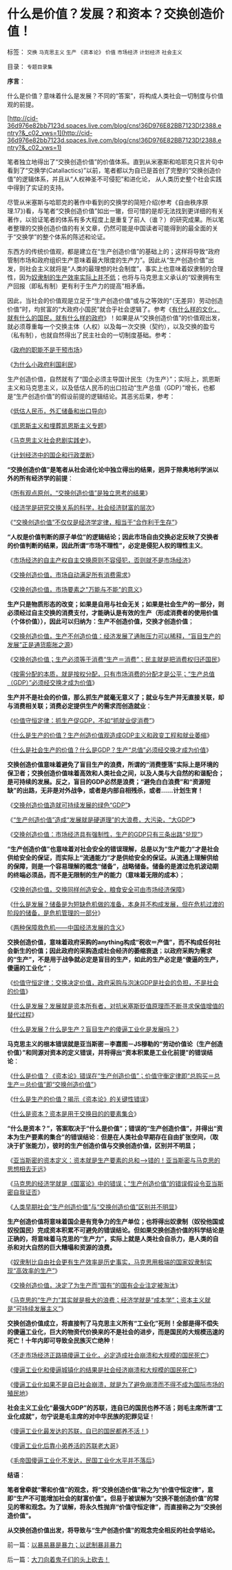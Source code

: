 # 什么是价值？发展？和资本？交换创造价值！

标签： `交换` `马克思主义` `生产` `《资本论》` `价值` `市场经济` `计划经济` `社会主义` 

目录： `专题目录集`

**序言**：

什么是价值？意味着什么是发展？不同的“答案”，将构成人类社会一切制度与价值观的前提。

[http://cid-36d976e82bb7123d.spaces.live.com/blog/cns!36D976E82BB7123D!2388.entry?&_c02_vws=1](http://cid-36d976e82bb7123d.spaces.live.com/blog/cns!36D976E82BB7123D!2388.entry?&_c02_vws=1)

笔者独立地得出了“交换创造价值”的价值体系。直到从米塞斯和哈耶克只言片句中看到了“交换学(Catallactics)”以前，笔者都以为自已是首创了完整的“交换创造价值”的逻辑体系，并且从“人权神圣不可侵犯”和进化论，
从人类历史整个社会实践中得到了实证的支持。

尽管从米塞斯与哈耶克的著作中看到的交换学的简短介绍(参考《自由秩序原理.17》)看，与笔者“交换创造价值”如出一辙，但可惜的是却无法找到更详细的有关著作，以验证笔者的体系有多大程度上是重复了前人（谁？）的研究成果。所以笔者整理的交换创造价值的有关文章，仍然可能是中国读者可能得到的最全面的关于“交换学”的整个体系的陈述和论证。



东西方的传统价值观，都是建立在“生产创造价值”的基础上的；这样将导致“政府管制市场和政府组织生产意味着最大限度的生产力”。因此从“生产创造价值”出发，则社会主义就将是“人类的最理想的社会制度”，事实上也意味着奴隶制的合理性，因为[奴隶制的生产效率实际上并不低](../../../2010/10/31/奴隶制比自由社会更有生产效率.md)；也将与马克思主义承认的“奴隶拥有生产回报（即私有制）更有利于生产力的提高”相矛盾。



因此，当社会的价值观是立足于“生产创造价值”或与之等效的“（无差异）劳动创造价值”时，均贫富的“大政府小国民”就合乎社会逻辑了。参考《[有什么样的文化，就有什么的国民，就有什么样的政府](../../../2010/12/18/有什么样的国民，就有什么样的政府.md)》！如果是从“交换创造价值”的价值观出发，就必须尊重每一个交换主体（人权）以及每一次交换（契约），以及交换的盈亏（私有制），也就自然得出了民主社会的一切制度基础。参考：

《[政府的职能不是干预市场](../../../2011/1/3/政府职能不是干预市场.md)》

《[为什么小政府利国利民](../../../2010/12/25/为什么小政府利国利民.md)》



生产创造价值，自然就有了“国企必须主导国计民生（为生产）”；实际上，凯恩斯主义和马克思主义，以及低估人民币的出口拉动“生产总值（GDP）”增长，也都是“生产创造价值”的假设前提的逻辑结论。其恶劣后果，参考：

《[低估人民币，外汇储备和出口导向](../../../2010/4/26/低估人民币，外汇储备和出口导向讨论目录.md)》

《[凯恩斯主义和埋葬凯恩斯主义专题](../../../2009/9/20/埋葬凯恩斯主义专题文章集.md)》

《[马克思主义社会悲剧实践史](../../../2010/11/27/马克思主义社会实践史.md)》。

《[计划经济中的国企和行政垄断](../../../2010/11/20/计划经济中的国企和行政垄断.md)》



**“交换创造价值”是笔者从社会进化论中独立得出的结果，迥异于除奥地利学派以外的所有经济学的前提**：

《[所有观点原创，“交换创造价值”是独立思考的结果](../../../2010/5/17/所有观点原创;交换创造价值；熊市好还是牛市好？.md)》

《[经济学是研究交换关系的科学，社会经济财富的层次](../../../2010/1/22/经济学是研究产权之间交换关系的科学.md)》

《[“交换创造价值”不仅仅是经济学定律，相当于“合作利于生存”](../../../2010/12/22/市场才是经济，经济才是社会.md)》



**“人权是价值判断的原子单位”的逻辑结论；因此市场自由交换必定反映了交换者的价值判断的结果，因此所谓“市场不理性”，必定是侵犯人权的理性主义**。

《[市场经济的自主产权自主交换原则不容侵犯，否则就不是市场经济](../../../2009/2/5/市场经济的自由交换原则不容争辩.md)》

《[交换创造价值，市场自动满足所有消费需求](../../../2009/2/1/市场自动满足人权自主的有能力的交换需求.md)》

《[交换创造价值，市场要素之"万能与不能"的意义](../../../2009/3/31/市场要素之&quot;万能与不能&quot;的意义.md)》



**生产只是物质形态的改变；如果是自用与社会无关；如果是社会生产的一部分，则必须经过自主交换的消费支付，才能确认是有效的生产（形成消费者的使用价值（个体价值）），因此可以归纳为：生产不创造价值，交换才创造价值**；

《[交换创造价值，生产不创造价值：经济发展了通胀压力可以稀释，“盲目生产的发展”正是通货膨胀之源](../../../2011/1/4/泡沫＝政府累计财税＝虚拟经济.md)》

《[交换创造价值；生产必须等于消费“生产＝消费”；民主就是把消费权归还国民](../../../2010/7/4/民主就是把消费权归还国民.md)》

《[按需分配的本质，就是按权分配，只有市场消费的分配才是公平；“生产总值（GDP）”必须经交换才成为价值](../../../2010/7/4/生产“总值”必须经交换才成为价值.md)》



**生产并不是社会的价值，那么抓生产就毫无意义了；就业与生产并无直接关联，却与消费相关联；消费必定提供生产的需求而创造就业**：

《[价值守恒定律：抓生产促GDP，不如“抓就业促消费”](../../../2008/7/27/价值守衡定律：抓生产促GDP，不如“抓就业促消费”.md)》

《[什么是生产的价值？生产创造价值观造成GDP主义和政变工程和就业萎缩](../../../2007/10/6/什么是生产的价值？数字增长率，真实性和就业萎缩.md)》

《[什么是社会生产的价值？什么是GDP？生产“总值”必须经交换才成为价值](../../../2008/7/6/什么是社会生产的价值？什么是GDP？.md)》



**交换创造价值意味着避免了盲目生产的浪费，所谓的“消费堕落”实际上是环境的保卫者；交换创造价值味着高效和人类社会之间，以及人类与大自然的和谐配合；是可持续的发展。反之，盲目的GDP必然是浪费；“避免白白浪费”和“资源短缺”的出路，无非是对外战争，或者是内部自相残杀，或者……计划生育！**

《[交换创造价值造就可持续发展的绿色“GDP”](../../../2009/9/16/绿色的社会发展就是私有制让老百姓富起来！.md)》

《[“生产创造价值”造成“发展就是硬道理”的大浪费，大污染，“大GDP”](../../../2009/9/16/亵渎自然母亲的“发展就是硬道理”.md)》

《[交换创造价值：市场经济具有强制性，生产的GDP只有三条出路“兑现”](../../../2009/12/18/市场经济是强制性的；GDP只有三条出路.md)》



**“生产创造价值”也意味着对社会安全的错误理解，总是以为“生产能力”才是社会供给安全的保证，而实际上“流通能力”才是供给安全的保证。从流通上理解供给的保障，则是一个容易理解的概念“储备”，战略储备。储备的是渡过危机波动期的终端必须品，而不是无限制的生产的能力（意味着无限的成本）**；

《[交换创造价值，交换同样创造安全，粮食安全可由市场经济保障](../../../2009/3/30/&quot;市场即流通&quot;之粮食生产安全与物流安全.md)》

《[什么是发展？储备是为短缺危机做的准备，本身并不构成发展，但在危机过渡的阶段的储备，是危机管理的一部分](../../../2008/11/21/两种保障救危机——中国经济发展的含义.md)》

《[两种保障救危机——中国经济发展的含义](../../../2008/11/21/两种保障救危机——中国经济发展的含义.md)》



**交换创造价值，意味着政府采购的anything构成“税收＝产值”，而不构成任何社会新生的价值；因此政府的采购造成社会经济的萎缩衰退**；**以政府采购为需求的“生产”，不是用于战争就必定是盲目的生产，如此的生产必定是“傻逼的生产，傻逼的工业化”**；

《[价值守恒定律：交换决定价值，政府采购与泡沫GDP是社会的负担，不是社会的价值](../../../2008/8/25/价值守恒定律：交换决定价值，政府采购与泡沫GDP.md)》

《[什么是发展？发展就是资本所有者，对抗米塞斯贬值原理而不断寻求保值增值的替代过程](../../../2011/1/2/米塞斯原理和张五常的古董.md)》

《[什么是发展？什么是生产？盲目生产的傻逼工业化是发展吗？](../../../2009/8/2/工业化一定创造价值吗.md)》



**马克思主义的根本错误就是亚当斯密－李嘉图－JS穆勒的“劳动价值论（生产创造价值）”和同源对资本的定义错误，并将得出“资本积累是工业化前提”的错误结论**：

《[什么是价值？《资本论》错误在“生产创造价值”；价值守衡定律即“总购买＝总生产＝总价值”即“交换创造价值”](../../../2010/6/7/《资本论》错在“生产创造价值”.md)》

《[什么是生产的价值？揭示《资本论》的关键性错误](../../../2008/7/26/什么是生产的价值？揭示《资本论》的关键性错误.md)》

《[什么是资本？资本是用于交换目的的要素集合](../../../2011/1/2/米塞斯原理和张五常的古董.md)》



**“什么是资本？”，答案取决于“什么是价值”；错误的“生产创造价值”，并得出“资本为生产要素的集合”的错误结论**：**但是在人类社会早期存在自由扩张空间，（取决于扩张能力），彼时的生产创造价值与交换创造价值，区别并不明显；**

《[亚当斯密的资本定义：资本就是生产要素的总和——>错的！亚当斯密与马克思的思想相去无远](../../../2011/1/1/逐利的美国不存在统一意志;亚当斯密的资本定义.md)》

《[马克思的经济学就是《国富论》中的错误；“生产创造价值”的错误假设令亚当斯密自我证否](../../../2010/10/31/马克思的《资本论》就是《国富论》中的错误.md)》

《[人类早期社会“生产创造价值”与“交换创造价值”区别并不明显](../../../2010/5/30/抓生产促GDP，不如“抓就业促消费”.md)》



**生产创造价值将意味着国企是有竞争力的生产单位；也将得出奴隶制（奴役他国或奴役国民）完成资本积累不可避免的错误结论。但如果交换创造价值的科学结论是正确的，将意味着马克思的“生产力”，实际上就是人类社会自杀力，是人类的自杀和对大自然的巨大糟塌和资源的浪费。**

《[奴隶制比自由社会更有生产效率是历史事实，马克思用极端的国家奴隶制实现“高效率的生产”](../../../2010/10/31/奴隶制比自由社会更有生产效率.md)》

《[交换创造价值，决定了为生产而“国有”的国有企业注定被淘汰](../../../2010/12/16/资源股剧烈振荡不能保值.md)》

《[马克思的“生产力”其实就是极大的浪费；经济学就是“成本学”；资本主义就是“可持续发展主义”](../../../2010/12/30/经济学就是成本学，资本主义即绿色GDP主义.md)》



**交换创造价值成立，将直接判了马克思主义所有“工业化”死刑！全部是得不偿失的傻逼工业化，巨大的物资代价换来的不是社会的进步，而是国民的大规模迅速的死亡！十年内即可导致全民族灭亡绝种**！

《[不走市场经济正路搞傻逼工业化，必定造成社会崩溃和大规模的国民死亡](../../../2009/8/5/市场经济是工业化不成为人道灾难的必要条件.md)》

《[傻逼工业化和傻逼城镇化的结果是社会经济崩溃和大规模的国民死亡](../../../2009/8/5/无人权的农村人口城镇化工业化将是什么后果？.md)》

《[傻逼工业化如果不是自已社会崩溃，就是为了避免崩溃而不得不成为国际市场的殖民地](../../../2009/8/4/国际惯例奴役人民是现代化的必要条件？.md)》



**社会主义工业化“最强大GDP”的苏联，连自已的国民也养不活；则毛主席所谓“工业化成就”，勿宁说是毛主席的对中华民族的犯罪见证**！

《[傻逼工业化最发达的苏联，自已的国民都养不活！](../../../2009/8/4/计划经济的工业化为什么不能解决民以食为天.md)》

《[傻逼工业化后靠小弟养活的苏联老大哥](../../../2009/8/3/工业化后靠小弟养活的苏联老大哥.md)》

《[毛帝国傻逼工业化不发达，民国工业化水平并不落后](../../../2011/1/15/战场优势一分钟，市场经济十年功.md)》



**结语**：

**笔者曾牵就“零和价值”的观念，将“交换创造价值”称之为“价值守恒定律”，意即“生产不可能增加社会的财富价值”。但易于被误解为“交换不能创造价值”的常见的零和观念。为了误解，将永久性抛弃“价值守恒定律”，而直接称之为“交换创造价值”。**

**从交换创造价值出发，将导致与“生产创造价值”的观念完全相反的社会学结论。**

前一篇：[以暴易暴是暴力；以武制暴非暴力](../../../2011/2/6/以暴易暴是暴力；以武制暴非暴力.md)

后一篇：[大刀向着鬼子们的头上砍去！](../../../2011/2/7/大刀向着鬼子们的头上砍去！.md)
